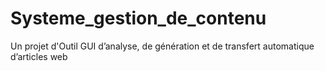 # Systeme_gestion_de_contenu
Un projet d'Outil GUI d’analyse, de génération et de transfert automatique  d’articles web
